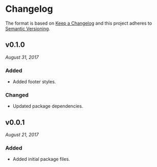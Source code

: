# Changelog

The format is based on [Keep a Changelog](http://keepachangelog.com/en/1.0.0/)
and this project adheres to [Semantic Versioning](http://semver.org/spec/v2.0.0.html).

v0.1.0
------------------------------
*August 31, 2017*

### Added
- Added footer styles.

### Changed
- Updated package dependencies.

v0.0.1
------------------------------
*August 21, 2017*

### Added
- Added initial package files.
